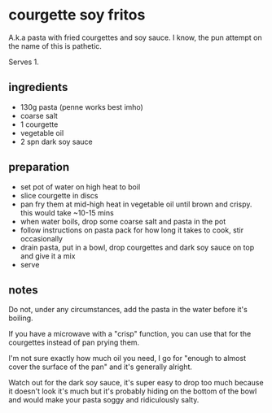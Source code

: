 # courgette soy fritos

A.k.a pasta with fried courgettes and soy sauce. I know, the pun attempt on the name of this is pathetic.

Serves 1.

## ingredients

- 130g pasta (penne works best imho)
- coarse salt
- 1 courgette
- vegetable oil
- 2 spn dark soy sauce

## preparation

- set pot of water on high heat to boil
- slice courgette in discs
- pan fry them at mid-high heat in vegetable oil until brown and crispy. this would take ~10-15 mins
- when water boils, drop some coarse salt and pasta in the pot
- follow instructions on pasta pack for how long it takes to cook, stir occasionally
- drain pasta, put in a bowl, drop courgettes and dark soy sauce on top and give it a mix
- serve

## notes

Do not, under any circumstances, add the pasta in the water before it's boiling.

If you have a microwave with a "crisp" function, you can use that for the courgettes instead of pan prying them.

I'm not sure exactly how much oil you need, I go for "enough to almost cover the surface of the pan" and it's generally alright.

Watch out for the dark soy sauce, it's super easy to drop too much because it doesn't look it's much but it's probably hiding on the bottom of the bowl and would make your pasta soggy and ridiculously salty.